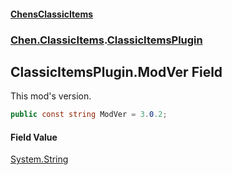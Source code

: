 
#### [ChensClassicItems](./index 'index')

### [Chen.ClassicItems](./Chen-ClassicItems 'Chen.ClassicItems').[ClassicItemsPlugin](./Chen-ClassicItems-ClassicItemsPlugin 'Chen.ClassicItems.ClassicItemsPlugin')

## ClassicItemsPlugin.ModVer Field
This mod's version.  
```csharp
public const string ModVer = 3.0.2;
```

#### Field Value
[System.String](https://docs.microsoft.com/en-us/dotnet/api/System.String 'System.String')  

